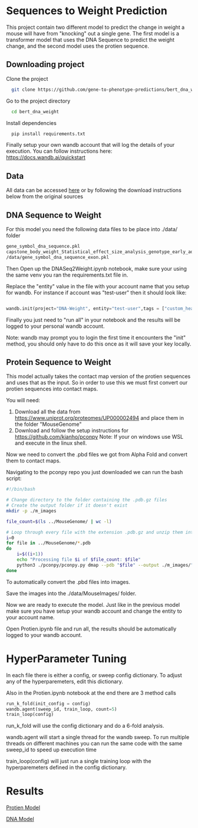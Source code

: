 
# Sequences to Weight Prediction
This project contain two different model to predict the change in weight a mouse will have from "knocking" out a single gene. The first model is a transformer model that uses the DNA Sequence to predict the weight change, and the second model uses the protien sequence. 
 
## Downloading project
Clone the project

```bash
  git clone https://github.com/gene-to-phenotype-predictions/bert_dna_weight.git
```

Go to the project directory

```bash
  cd bert_dna_weight
```

Install dependencies

```bash
  pip install requirements.txt
```

Finally setup your own wandb account that will log the details of your execution. You can follow instructions here: https://docs.wandb.ai/quickstart 


## Data 
All data can be accessed [here](https://drive.google.com/drive/folders/1Exv-jo6RlcHdD5fPYqSA0v3TN0FGducF?usp=share_link) or by following the download instructions below from the original sources

## DNA Sequence to Weight

For this model you need the following data files to be place into ./data/ folder

```bash
gene_symbol_dna_sequence.pkl
capstone_body_weight_Statistical_effect_size_analysis_genotype_early_adult_scaled_13022023_gene_symbol_harmonized.pkl
/data/gene_symbol_dna_sequence_exon.pkl

```

Then Open up the DNASeq2Weight.ipynb notebook, make sure your using the same venv you ran the requirements.txt file in. 

Replace the "entity" value in the file with your account name that you setup for wandb. For instance if account was "test-user" then it should look like: 

```python

wandb.init(project="DNA-Weight", entity="test-user",tags = ["custom_head"], config = config)

```
Finally you just need to "run all" in your notebook and the results will be logged to your personal wandb account. 

Note: wandb may prompt you to login the first time it encounters the "init" method, you should only have to do this once as it will save your key locally. 


## Protein Sequence to Weight
This model actually takes the contact map version of the protien sequences and uses that as the input. So in order to use this we must first convert our protien sequences into contact maps. 

You will need: 
1. Download all the data from https://www.uniprot.org/proteomes/UP000002494 and place them in the folder "MouseGenome"
2. Download and follow the setup instructions for https://github.com/kianho/pconpy Note: If your on windows use WSL and execute in the linux shell. 

Now we need to convert the .pbd files we got from Alpha Fold and convert them to contact maps. 

Navigating to the pconpy repo you just downloaded we can run the bash script: 

```bash
#!/bin/bash

# Change directory to the folder containing the .pdb.gz files
# Create the output folder if it doesn't exist
mkdir -p ./m_images

file_count=$(ls ../MouseGenome/ | wc -l)

# Loop through every file with the extension .pdb.gz and unzip them into the ../MousePDB folder
i=0
for file in ../MouseGenome/*.pdb
do
    i=$((i+1))
    echo "Processing file $i of $file_count: $file"
    python3 ./pconpy/pconpy.py dmap --pdb "$file" --output ./m_images/"$file".png --measure minvdw --no-colorbar --transparent --width-inches 3.88 --height-inches 3.9
done
```

To automatically convert the .pbd files into images.

Save the images into the ./data/MouseImages/ folder. 

Now we are ready to execute the model. Just like in the previous model make sure you have setup your wandb account and change the entity to your account name. 

Open Protien.ipynb file and run all, the results should be automatically logged to your wandb account. 



# HyperParameter Tuning 
In each file there is either a config, or sweep config dictionary. To adjust any of the hyperparemeters, edit this dictionary. 

Also in the Protien.ipynb notebook at the end there are 3 method calls 

```python
run_k_fold(init_config = config)
wandb.agent(sweep_id, train_loop, count=5)
train_loop(config)
```
run_k_fold will use the config dictionary and do a 6-fold analysis. 

wandb.agent will start a single thread for the wandb sweep. To run multiple threads on different machines you can run the same code with the same sweep_id to speed up execution time

train_loop(config) will just run a single training loop with the hyperparemeters defined in the config dictionary. 





# Results 
[Protien Model](https://wandb.ai/pcoady/Protein-Weightt/sweeps)

[DNA Model](https://wandb.ai/pcoady/DNA-Weight?workspace=default)











